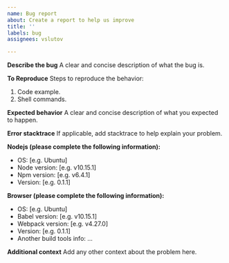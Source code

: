 ```yaml
---
name: Bug report
about: Create a report to help us improve
title: ''
labels: bug
assignees: vslutov

---
```


**Describe the bug**
A clear and concise description of what the bug is.

**To Reproduce**
Steps to reproduce the behavior:
1. Code example.
2. Shell commands.

**Expected behavior**
A clear and concise description of what you expected to happen.

**Error stacktrace**
If applicable, add stacktrace to help explain your problem.

**Nodejs (please complete the following information):**
 - OS: [e.g. Ubuntu]
 - Node version: [e.g. v10.15.1]
 - Npm version: [e.g. v6.4.1]
 - Version: [e.g. 0.1.1]

**Browser (please complete the following information):**
 - OS: [e.g. Ubuntu]
 - Babel version: [e.g. v10.15.1]
 - Webpack version: [e.g. v4.27.0]
 - Version: [e.g. 0.1.1]
 - Another build tools info: ...

**Additional context**
Add any other context about the problem here.
